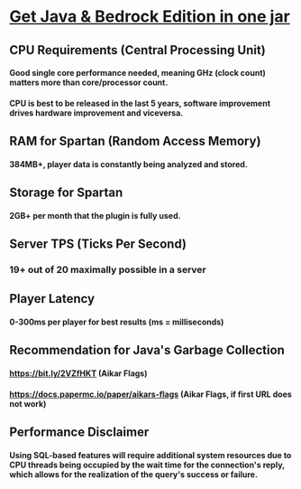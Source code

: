 # <a href="https://www.paypal.com/ncp/payment/EVXKXBD6M5XPC">Get Java & Bedrock Edition in one jar</a>
## CPU Requirements (Central Processing Unit)
#### Good single core performance needed, meaning GHz (clock count) matters more than core/processor count.
#### CPU is best to be released in the last 5 years, software improvement drives hardware improvement and viceversa.
## RAM for Spartan (Random Access Memory)
#### 384MB+, player data is constantly being analyzed and stored.
## Storage for Spartan
#### 2GB+ per month that the plugin is fully used.
## Server TPS (Ticks Per Second)
### 19+ out of 20 maximally possible in a server
## Player Latency
#### 0-300ms per player for best results (ms = milliseconds)
## Recommendation for Java's Garbage Collection
#### https://bit.ly/2VZfHKT (Aikar Flags)
#### https://docs.papermc.io/paper/aikars-flags (Aikar Flags, if first URL does not work)
## Performance Disclaimer
#### Using SQL-based features will require additional system resources due to CPU threads being occupied by the wait time for the connection's reply, which allows for the realization of the query's success or failure.
